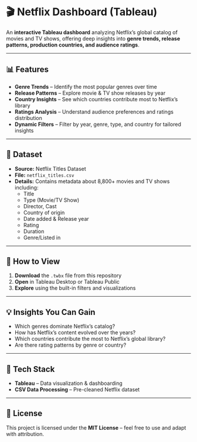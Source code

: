 # 🎬 Netflix Dashboard (Tableau)

An **interactive Tableau dashboard** analyzing Netflix’s global catalog of movies and TV shows, offering deep insights into **genre trends, release patterns, production countries, and audience ratings**.

---

## 📊 Features
- **Genre Trends** – Identify the most popular genres over time  
- **Release Patterns** – Explore movie & TV show releases by year  
- **Country Insights** – See which countries contribute most to Netflix’s library  
- **Ratings Analysis** – Understand audience preferences and ratings distribution  
- **Dynamic Filters** – Filter by year, genre, type, and country for tailored insights  

---

## 📂 Dataset
- **Source:** Netflix Titles Dataset  
- **File:** `netflix_titles.csv`  
- **Details:** Contains metadata about 8,800+ movies and TV shows including:
  - Title
  - Type (Movie/TV Show)
  - Director, Cast
  - Country of origin
  - Date added & Release year
  - Rating
  - Duration
  - Genre/Listed in


---

## 🚀 How to View
1. **Download** the `.twbx` file from this repository  
2. **Open** in Tableau Desktop or Tableau Public  
3. **Explore** using the built-in filters and visualizations  

---

## 💡 Insights You Can Gain
- Which genres dominate Netflix’s catalog?  
- How has Netflix’s content evolved over the years?  
- Which countries contribute the most to Netflix’s global library?  
- Are there rating patterns by genre or country?  

---

## 📌 Tech Stack
- **Tableau** – Data visualization & dashboarding  
- **CSV Data Processing** – Pre-cleaned Netflix dataset  

---

## 📜 License
This project is licensed under the **MIT License** – feel free to use and adapt with attribution.

